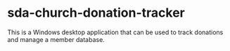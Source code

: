 # sda-church-donation-tracker
This is a Windows desktop application that can be used to track donations and manage a member database.
